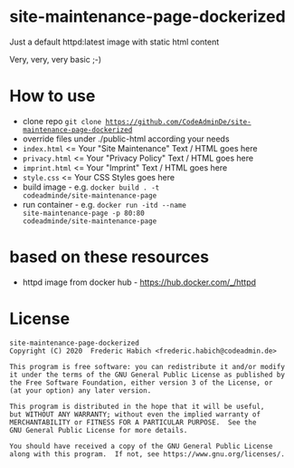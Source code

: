 # site-maintenance-page-dockerized
Just a default httpd:latest image with static html content

Very, very, very basic ;-)

# How to use
* clone repo <code>git clone https://github.com/CodeAdminDe/site-maintenance-page-dockerized</code>
* override files under ./public-html according your needs
 * <code>index.html</code> <= Your "Site Maintenance" Text / HTML goes here
 * <code>privacy.html</code> <= Your "Privacy Policy" Text / HTML goes here
 * <code>imprint.html</code> <= Your "Imprint" Text / HTML goes here
 * <code>style.css</code> <= Your CSS Styles goes here
* build image - e.g. <code>docker build . -t codeadminde/site-maintenance-page</code>
* run container - e.g. <code>docker run -itd --name site-maintenance-page -p 80:80 codeadminde/site-maintenance-page</code>

# based on these resources
* httpd image from docker hub - https://hub.docker.com/_/httpd

# License
    site-maintenance-page-dockerized
    Copyright (C) 2020  Frederic Habich <frederic.habich@codeadmin.de>

    This program is free software: you can redistribute it and/or modify
    it under the terms of the GNU General Public License as published by
    the Free Software Foundation, either version 3 of the License, or
    (at your option) any later version.

    This program is distributed in the hope that it will be useful,
    but WITHOUT ANY WARRANTY; without even the implied warranty of
    MERCHANTABILITY or FITNESS FOR A PARTICULAR PURPOSE.  See the
    GNU General Public License for more details.

    You should have received a copy of the GNU General Public License
    along with this program.  If not, see https://www.gnu.org/licenses/.

